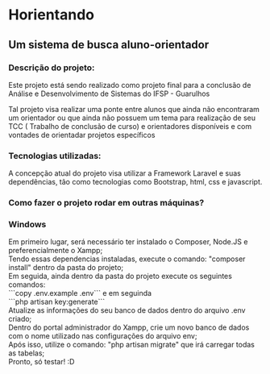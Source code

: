 <h1> Horientando </h1>
<h2> Um sistema de busca aluno-orientador</h2>

<h3>Descrição do projeto:</h3>
<p>
    Este projeto está sendo realizado como projeto final para a conclusão de Análise e Desenvolvimento de Sistemas do IFSP - Guarulhos
</p>
<p>
    Tal projeto visa realizar uma ponte entre alunos que ainda não encontraram um orientador ou que ainda não possuem um tema para realização de seu TCC ( Trabalho de conclusão de curso) e orientadores disponíveis e com vontades de orientadar projetos específicos 
</p>

<h3>Tecnologias utilizadas:</h3>
<p>
    A concepção atual do projeto visa utilizar a Framework Laravel e suas dependências, tão como tecnologias como Bootstrap, html, css e javascript.
</p>

<h3> Como fazer o projeto rodar em outras máquinas?</h3>
<p> 
    <h3> Windows </h3>
    Em primeiro lugar, será necessário ter instalado o Composer, Node.JS e preferencialmente o Xampp;<br>
    Tendo essas dependencias instaladas, execute o comando: "composer install" dentro da pasta do projeto;<br>
    Em seguida, ainda dentro da pasta do projeto execute os seguintes comandos: <br>
    ```copy .env.example .env``` 
    e em seguinda<br>
    ```php artisan key:generate```
    <br>
    Atualize as informações do seu banco de dados dentro do arquivo .env criado; <br>
    Dentro do portal administrador do Xampp, crie um novo banco de dados com o nome utilizado nas configurações do arquivo env;<br>
    Após isso, utilize o comando: "php artisan migrate" que irá carregar todas as tabelas; <br>
    Pronto, só testar! :D
    </p>
